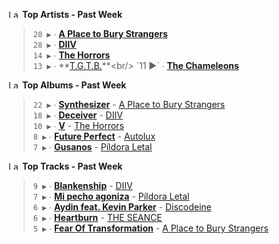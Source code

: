 <!--START_LASTFM_ARTISTS:{"period": "7day", "rows": 5}-->
<a href="https://last.fm" target="_blank"><img src="https://user-images.githubusercontent.com/17434202/215290617-e793598d-d7c9-428f-9975-156db1ba89cc.svg" alt="Last.fm Logo" width="18" height="13"/></a> **Top Artists - Past Week**

> `28 ▶️` ∙ **[A Place to Bury Strangers](https://www.last.fm/music/A+Place+to+Bury+Strangers)**<br/>
> `28 ▶️` ∙ **[DIIV](https://www.last.fm/music/DIIV)**<br/>
> `14 ▶️` ∙ **[The Horrors](https://www.last.fm/music/The+Horrors)**<br/>
> `13 ▶️` ∙ **[T.G.T.B.](https://www.last.fm/music/T.G.T.B.)**<br/>
> `11 ▶️` ∙ **[The Chameleons](https://www.last.fm/music/The+Chameleons)**<br/>
<!--END_LASTFM_ARTISTS-->

<!--START_LASTFM_ALBUMS:{"period": "7day", "rows": 5}-->
<a href="https://last.fm" target="_blank"><img src="https://user-images.githubusercontent.com/17434202/215290617-e793598d-d7c9-428f-9975-156db1ba89cc.svg" alt="Last.fm Logo" width="18" height="13"/></a> **Top Albums - Past Week**

> `22 ▶️` ∙ **[Synthesizer](https://www.last.fm/music/A+Place+to+Bury+Strangers/Synthesizer)** - [A Place to Bury Strangers](https://www.last.fm/music/A+Place+to+Bury+Strangers)<br/>
> `18 ▶️` ∙ **[Deceiver](https://www.last.fm/music/DIIV/Deceiver)** - [DIIV](https://www.last.fm/music/DIIV)<br/>
> `10 ▶️` ∙ **[V](https://www.last.fm/music/The+Horrors/V)** - [The Horrors](https://www.last.fm/music/The+Horrors)<br/>
> `8 ▶️` ∙ **[Future Perfect](https://www.last.fm/music/Autolux/Future+Perfect)** - [Autolux](https://www.last.fm/music/Autolux)<br/>
> `7 ▶️` ∙ **[Gusanos](https://www.last.fm/music/P%C3%ADldora+Letal/Gusanos)** - [Píldora Letal](https://www.last.fm/music/P%C3%ADldora+Letal)<br/>
<!--END_LASTFM_ALBUMS-->

<!--START_LASTFM_TRACKS:{"period": "7day", "rows": 5}-->
<a href="https://last.fm" target="_blank"><img src="https://user-images.githubusercontent.com/17434202/215290617-e793598d-d7c9-428f-9975-156db1ba89cc.svg" alt="Last.fm Logo" width="18" height="13"/></a> **Top Tracks - Past Week**

> `9 ▶️` ∙ **[Blankenship](https://www.last.fm/music/DIIV/_/Blankenship)** - [DIIV](https://www.last.fm/music/DIIV)<br/>
> `7 ▶️` ∙ **[Mi pecho agoniza](https://www.last.fm/music/P%C3%ADldora+Letal/_/Mi+pecho+agoniza)** - [Píldora Letal](https://www.last.fm/music/P%C3%ADldora+Letal)<br/>
> `6 ▶️` ∙ **[Aydin feat. Kevin Parker](https://www.last.fm/music/Discodeine/_/Aydin+feat.+Kevin+Parker)** - [Discodeine](https://www.last.fm/music/Discodeine)<br/>
> `6 ▶️` ∙ **[Heartburn](https://www.last.fm/music/THE+SEANCE/_/Heartburn)** - [THE SEANCE](https://www.last.fm/music/THE+SEANCE)<br/>
> `5 ▶️` ∙ **[Fear Of Transformation](https://www.last.fm/music/A+Place+to+Bury+Strangers/_/Fear+Of+Transformation)** - [A Place to Bury Strangers](https://www.last.fm/music/A+Place+to+Bury+Strangers)<br/>
<!--END_LASTFM_TRACKS-->